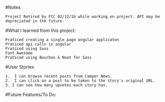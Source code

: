 #Notes
```
Project Retired by FCC 02/12/16 while working on project. API may be depreciated in the future.

```
 
#What I learned from this project:
 ```
 Praticed creating a single page angular applicaton
 Praticed api calls in angular 
 Praticed using Sass
 Font Awesome
 Praticed using Bourbon & Neat for Sass 
```
#User Stories
```
1.  I can browse recent posts from Camper News.
2.  I can click on a post to be taken to the story's original URL. 
3. I can see how many upvotes each story has.

```

#Future Features/To Do: 
  ```

  ```

